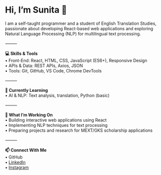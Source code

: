 # Hi, I’m Sunita 👋

I am a self-taught programmer and a student of English Translation Studies, passionate about developing React-based web applications and exploring Natural Language Processing (NLP) for multilingual text processing.

⸻

**💻 Skills & Tools** <br/>
	•	Front-End: React, HTML, CSS, JavaScript (ES6+), Responsive Design <br/>
	•	APIs & Data: REST APIs, Axios, JSON<br/>
	•	Tools: Git, GitHub, VS Code, Chrome DevTools<br/>

⸻

**🌱 Currently Learning** <br/>
	•	AI & NLP: Text analysis, translation, Python (basic)

⸻

**🔭 What I’m Working On** <br/>
	•	Building interactive web applications using React<br/>
	•	Implementing NLP techniques for text processing<br/>
	•	Preparing projects and research for MEXT/GKS scholarship applications<br/>

⸻

  **📫 Connect With Me** <br/>
	•	GitHub <br/>
	•	[LinkedIn](https://www.linkedin.com/in/sunita-mousavi-1ba383351/) <br/>
  •	[Instagram](https://www.instagram.com/sunitavii/) <br/>
  

